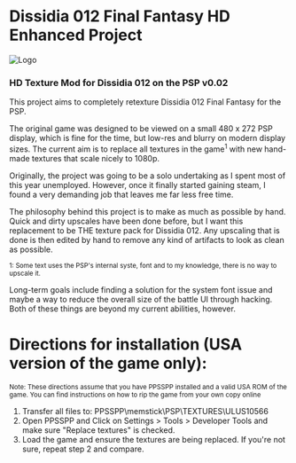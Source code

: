 # Dissidia 012 Final Fantasy HD Enhanced Project

![Logo](https://i.imgur.com/cYEq6DH.png)
### HD Texture Mod for Dissidia 012 on the PSP v0.02

This project aims to completely retexture Dissidia 012 Final Fantasy for the PSP. 

The original game was designed to be viewed on a small 480 x 272 PSP display, which is fine for the time, but low-res and blurry on modern display sizes. The current aim is to replace all textures in the game<sup>1</sup> with new hand-made textures that scale nicely to 1080p.

Originally, the project was going to be a solo undertaking as I spent most of this year unemployed. However, once it finally started gaining steam, I found a very demanding job that leaves me far less free time.

The philosophy behind this project is to make as much as possible by hand. Quick and dirty upscales have been done before, but I want this replacement to be THE texture pack for Dissidia 012. Any upscaling that is done is then edited by hand to remove any kind of artifacts to look as clean as possible.


<sup>1: Some text uses the PSP's internal syste, font and to my knowledge, there is no way to upscale it.</sup>

Long-term goals include finding a solution for the system font issue and maybe a way to reduce the overall size of the battle UI through hacking. Both of these things are beyond my current abilities, however.


# Directions for installation (USA version of the game only):
<sup>Note: These directions assume that you have PPSSPP installed and a valid USA ROM of the game. You can find instructions on how to rip the game from your own copy online</sup>
1. Transfer all files to: PPSSPP\memstick\PSP\TEXTURES\ULUS10566
2. Open PPSSPP and Click on Settings > Tools > Developer Tools and make sure "Replace textures" is checked.
3. Load the game and ensure the textures are being replaced. If you're not sure, repeat step 2 and compare.
